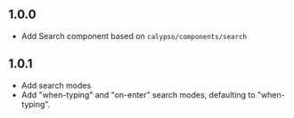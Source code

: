 ## 1.0.0

- Add Search component based on `calypso/components/search`

## 1.0.1

- Add search modes
- Add "when-typing" and "on-enter" search modes, defaulting to "when-typing".
